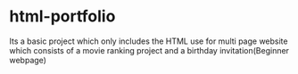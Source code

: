 # html-portfolio
Its a basic project which only includes the HTML use for multi page website which consists of a movie ranking project and a birthday invitation(Beginner webpage)
